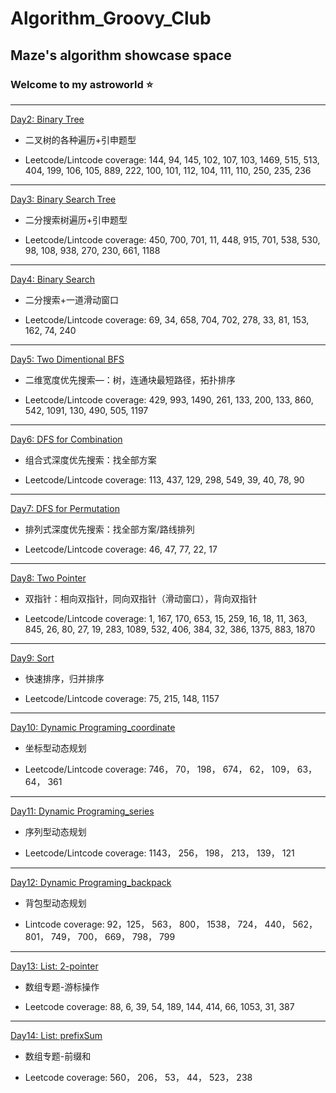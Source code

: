 # Algorithm_Groovy_Club

## Maze's algorithm showcase space

### Welcome to my astroworld :star:
---
[Day2: Binary Tree](https://github.com/WeihanChu-wc2688/Algorithm_Groovy_Club/blob/main/day_2.md)

* 二叉树的各种遍历+引申题型

* Leetcode/Lintcode coverage: 144, 94, 145, 102, 107, 103, 1469, 515, 513, 404, 199, 106, 105, 889, 222, 100, 101, 112, 104, 111, 110, 250, 235, 236

---

[Day3: Binary Search Tree](https://github.com/WeihanChu-wc2688/Algorithm_Groovy_Club/blob/main/day_3.md)

* 二分搜索树遍历+引申题型

* Leetcode/Lintcode coverage: 450, 700, 701, 11, 448, 915, 701, 538, 530, 98, 108, 938, 270, 230, 661, 1188

---

[Day4: Binary Search](https://github.com/WeihanChu-wc2688/Algorithm_Groovy_Club/blob/main/day_4.md)

* 二分搜索+一道滑动窗口

* Leetcode/Lintcode coverage: 69, 34, 658, 704, 702, 278, 33, 81, 153, 162, 74, 240

---


[Day5: Two Dimentional BFS](https://github.com/WeihanChu-wc2688/Algorithm_Groovy_Club/blob/main/day_5.md)

* 二维宽度优先搜索—：树，连通块最短路径，拓扑排序

* Leetcode/Lintcode coverage: 429, 993, 1490, 261, 133, 200, 133, 860, 542, 1091, 130, 490, 505, 1197

---


[Day6: DFS for Combination](https://github.com/WeihanChu-wc2688/Algorithm_Groovy_Club/blob/main/day_6.md)

* 组合式深度优先搜索：找全部方案

* Leetcode/Lintcode coverage: 113, 437, 129, 298, 549, 39, 40, 78, 90

---

[Day7: DFS for Permutation](https://github.com/WeihanChu-wc2688/Algorithm_Groovy_Club/blob/main/day_7.md)

* 排列式深度优先搜索：找全部方案/路线排列

* Leetcode/Lintcode coverage: 46, 47, 77, 22, 17


---

[Day8: Two Pointer](https://github.com/WeihanChu-wc2688/Algorithm_Groovy_Club/blob/main/day_8.md)

* 双指针：相向双指针，同向双指针（滑动窗口），背向双指针

* Leetcode/Lintcode coverage: 1, 167, 170, 653, 15, 259, 16, 18, 11, 363, 845, 26, 80, 27, 19, 283, 1089, 532, 406, 384, 32, 386, 1375, 883, 1870

---

[Day9: Sort](https://github.com/WeihanChu-wc2688/Algorithm_Groovy_Club/blob/main/day_9.md)

* 快速排序，归并排序

* Leetcode/Lintcode coverage: 75, 215, 148, 1157

---

[Day10: Dynamic Programing_coordinate](https://github.com/WeihanChu-wc2688/Algorithm_Groovy_Club/blob/main/day_10.md)

* 坐标型动态规划

* Leetcode/Lintcode coverage: 746， 70， 198， 674， 62， 109， 63， 64， 361

---

[Day11: Dynamic Programing_series](https://github.com/WeihanChu-wc2688/Algorithm_Groovy_Club/blob/main/day_11.md)

* 序列型动态规划

* Leetcode/Lintcode coverage: 1143， 256， 198， 213， 139， 121

---

[Day12: Dynamic Programing_backpack](https://github.com/WeihanChu-wc2688/Algorithm_Groovy_Club/blob/main/day_12.md)

* 背包型动态规划

* Lintcode coverage: 92，125， 563， 800， 1538， 724， 440， 562， 801， 749， 700， 669， 798， 799

---

[Day13: List: 2-pointer](https://github.com/WeihanChu-wc2688/Algorithm_Groovy_Club/blob/main/day_13.md)

* 数组专题-游标操作

* Leetcode coverage: 88, 6, 39, 54, 189, 144, 414, 66, 1053, 31, 387

---

[Day14: List: prefixSum](https://github.com/WeihanChu-wc2688/Algorithm_Groovy_Club/blob/main/day_14.md)

* 数组专题-前缀和

* Leetcode coverage: 560， 206， 53， 44， 523， 238

